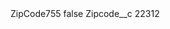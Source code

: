 <?xml version="1.0" encoding="UTF-8"?>
<CustomMetadata xmlns="http://soap.sforce.com/2006/04/metadata" xmlns:xsi="http://www.w3.org/2001/XMLSchema-instance" xmlns:xsd="http://www.w3.org/2001/XMLSchema">
    <label>ZipCode755</label>
    <protected>false</protected>
    <values>
        <field>Zipcode__c</field>
        <value xsi:type="xsd:string">22312</value>
    </values>
</CustomMetadata>
